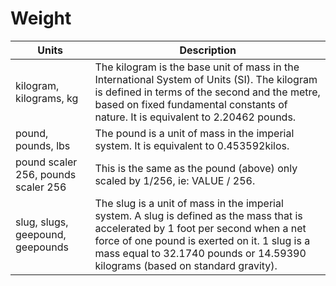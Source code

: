 # Weight

| Units | Description |
| --- | --- |
| kilogram, kilograms, kg | The kilogram is the base unit of mass in the International System of Units (SI). The kilogram is defined in terms of the second and the metre, based on fixed fundamental constants of nature. It is equivalent to 2.20462 pounds. |
| pound, pounds, lbs | The pound is a unit of mass in the imperial system. It is equivalent to 0.453592kilos. |
| pound scaler 256, pounds scaler 256 | This is the same as the pound (above) only scaled by 1/256, ie: VALUE / 256. |
| slug, slugs, geepound, geepounds | The slug is a unit of mass in the imperial system. A slug is defined as the mass that is accelerated by 1 foot per second when a net force of one pound is exerted on it. 1 slug is a mass equal to 32.1740 pounds or 14.59390 kilograms (based on standard gravity). |